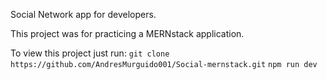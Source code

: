 Social Network app for developers.

This project was for practicing a MERNstack application.

To view this project just run:
``git clone https://github.com/AndresMurguido001/Social-mernstack.git``
``npm run dev``

